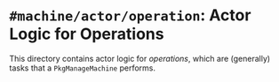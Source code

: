 # `#machine/actor/operation`: Actor Logic for Operations

This directory contains actor logic for _operations_, which are (generally) tasks that a `PkgManageMachine` performs.
